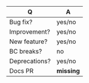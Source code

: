 | Q             | A
| ------------- | ---
| Bug fix?      | yes/no
| Improvement?  | yes/no <!-- improves an existing feature, not adding a new one --> 
| New feature?  | yes/no <!-- don't forget to update CHANGELOG.md -->
| BC breaks?    | no
| Deprecations? | yes/no <!-- don't forget to update UPGRADE.md and CHANGELOG.md -->
| Docs PR       | **missing** <!-- insert URL here -->

<!-- describe your changes below -->
